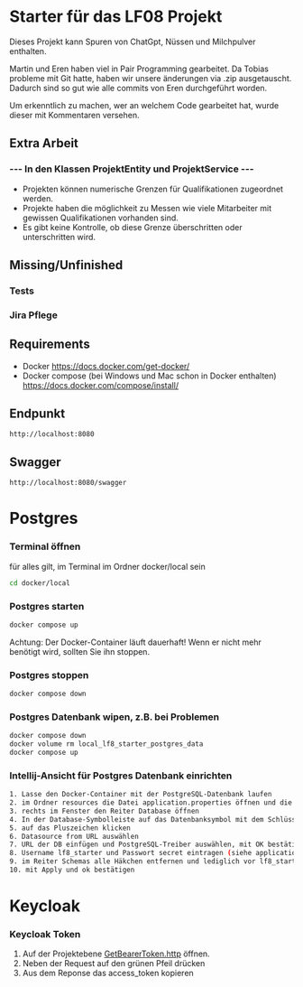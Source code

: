# Starter für das LF08 Projekt

Dieses Projekt kann Spuren von ChatGpt, Nüssen und Milchpulver enthalten.

Martin und Eren haben viel in Pair Programming gearbeitet. Da Tobias probleme mit Git hatte,
haben wir unsere änderungen via .zip ausgetauscht. 
Dadurch sind so gut wie alle commits von Eren durchgeführt worden. 

Um erkenntlich zu machen, wer an welchem Code gearbeitet hat, wurde dieser mit Kommentaren
versehen. 

## Extra Arbeit
### --- In den Klassen ProjektEntity und ProjektService ---
* Projekten können numerische Grenzen für Qualifikationen zugeordnet werden.
* Projekte haben die möglichkeit zu Messen wie viele Mitarbeiter mit gewissen Qualifikationen vorhanden sind.
* Es gibt keine Kontrolle, ob diese Grenze überschritten oder unterschritten wird.

## Missing/Unfinished

### Tests
### Jira Pflege

## Requirements
* Docker https://docs.docker.com/get-docker/
* Docker compose (bei Windows und Mac schon in Docker enthalten) https://docs.docker.com/compose/install/

## Endpunkt
```
http://localhost:8080
```
## Swagger
```
http://localhost:8080/swagger
```


# Postgres
### Terminal öffnen
für alles gilt, im Terminal im Ordner docker/local sein
```bash
cd docker/local
```
### Postgres starten
```bash
docker compose up
```
Achtung: Der Docker-Container läuft dauerhaft! Wenn er nicht mehr benötigt wird, sollten Sie ihn stoppen.

### Postgres stoppen
```bash
docker compose down
```

### Postgres Datenbank wipen, z.B. bei Problemen
```bash
docker compose down
docker volume rm local_lf8_starter_postgres_data
docker compose up
```

### Intellij-Ansicht für Postgres Datenbank einrichten
```bash
1. Lasse den Docker-Container mit der PostgreSQL-Datenbank laufen
2. im Ordner resources die Datei application.properties öffnen und die URL der Datenbank kopieren
3. rechts im Fenster den Reiter Database öffnen
4. In der Database-Symbolleiste auf das Datenbanksymbol mit dem Schlüssel klicken
5. auf das Pluszeichen klicken
6. Datasource from URL auswählen
7. URL der DB einfügen und PostgreSQL-Treiber auswählen, mit OK bestätigen
8. Username lf8_starter und Passwort secret eintragen (siehe application.properties), mit Apply bestätigen
9. im Reiter Schemas alle Häkchen entfernen und lediglich vor lf8_starter_db und public Häkchen setzen
10. mit Apply und ok bestätigen 
```
# Keycloak

### Keycloak Token
1. Auf der Projektebene [GetBearerToken.http](GetBearerToken.http) öffnen.
2. Neben der Request auf den grünen Pfeil drücken
3. Aus dem Reponse das access_token kopieren